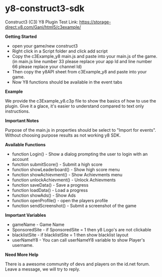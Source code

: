 # y8-construct3-sdk

Construct3 (C3) Y8 Plugin
Test Link: https://storage-direct.y8.com/Gani/html5/c3example/

**Getting Started**

- open your game/new construct3
- Right click in a Script folder and click add script
- Copy the c3Example_y8 main.js and paste into your main.js of the game.
(in main.js line number 33 please replace your app Id and line number 66 please replace your channel Id)
- Then copy the y8API sheet from c3Example_y8 and paste into your game.
- Now Y8 functions should be available in the event tabs

**Example**

We provide the c3Example_y8.c3p file to show the basics of how to use the plugin. Give it a glace, it's easier to understand compared to text only instructions.

**Important Notes**

Purpose of the main.js in properties should be select to "Import for events". Without choosing purpose results as not working y8 SDK.

**Available Functions**

- function Login() - Show a dialog prompting the user to login with an account
- function submitScore() - Submit a high score
- function showLeaderboard() - Show high score menu
- function showAchievment() - Show Achievments menu
- function unlockAchievment() - Unlock Achievments
- function saveData() - Save a progress 
- function loadData() - Load a progress
- function showAds() - Show Ads
- function openProfile() - open the players profile
- function sendScreenshot() - Submit a screenshot of the game

**Important Variables**

- gameName - Game Name
- SponsoredSite -  if SponsoredSite = 1 then y8 Logo's are not clickable
- blacklistSite - if blacklistSite = 1 then show blacklist layout 
- userNameY8 - You can call userNameY8 variable to show Player's username.


**Need More Help**

There is a awesome community of devs and players on the id.net forum. Leave a message, we will try to reply.
